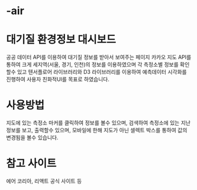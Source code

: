 ﻿# -air
# 대기질 환경정보 대시보드
  공공 데이터 API를 이용하여 대기질 정보를 받아서 보여주는 페이지
  카카오 지도 API를 통하여 크게 세지역(서울, 경기, 인천)의 정보를 이용하였으며 각 측정소별 정보를 확인할수 있고
  텐서플로어 라이브러리와 D3 라이브러리를 이용하여 예측데이터 시각화를 진행하여 사용자 친화적UI를 목표로 하였습니다.
# 사용방법
  지도에 있는 측정소 마커를 클릭하여 정보를 볼수 있으며, 검색하여 측정소에 있는 지난 정보를 보고, 출력할수 있으며,
  모바일에 한해 지도가 아닌 셀렉트 박스를 통하여 값의 변경됨을 볼수 있습니다.
# 참고 사이트
  에어 코리아, 리액트 공식 사이트 등
